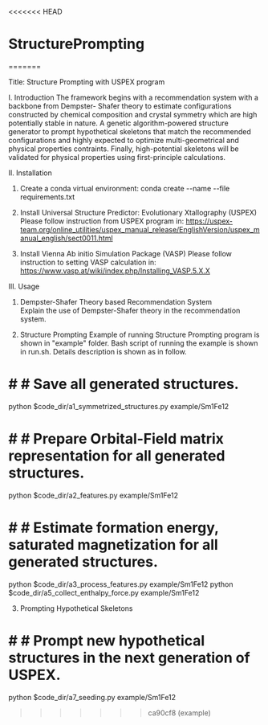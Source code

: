 <<<<<<< HEAD
# StructurePrompting
=======

Title: Structure Prompting with USPEX program

I. Introduction
The framework begins with a recommendation system with a backbone from Dempster- Shafer theory to estimate configurations constructed by chemical composition and crystal symmetry which are high potentially stable in nature. A genetic algorithm-powered structure generator to prompt hypothetical skeletons that match the recommended configurations and highly expected to optimize multi-geometrical and physical properties contraints. Finally, high-potential skeletons will be validated for physical properties using first-principle calculations.



II. Installation
1. Create a conda virtual environment:
conda create --name <env> --file requirements.txt


2. Install Universal Structure Predictor: Evolutionary Xtallography (USPEX)
Please follow instruction from USPEX program in:
https://uspex-team.org/online_utilities/uspex_manual_release/EnglishVersion/uspex_manual_english/sect0011.html


3. Install Vienna Ab initio Simulation Package (VASP)
Please follow instruction to setting VASP calculation in:
https://www.vasp.at/wiki/index.php/Installing_VASP.5.X.X


III. Usage
1. Dempster-Shafer Theory based Recommendation System  
Explain the use of Dempster-Shafer theory in the recommendation system.



2. Structure Prompting 
Example of running Structure Prompting program is shown in "example" folder.
Bash script of running the example is shown in run.sh. Details description is shown as in follow.

# # # Save all generated structures.
python $code_dir/a1_symmetrized_structures.py example/Sm1Fe12

# # # Prepare Orbital-Field matrix representation for all generated structures.
python $code_dir/a2_features.py example/Sm1Fe12

# # # Estimate formation energy, saturated magnetization for all generated structures.
python $code_dir/a3_process_features.py example/Sm1Fe12
python $code_dir/a5_collect_enthalpy_force.py example/Sm1Fe12


3. Prompting Hypothetical Skeletons 
# # # Prompt new hypothetical structures in the next generation of USPEX.
python $code_dir/a7_seeding.py example/Sm1Fe12

>>>>>>> ca90cf8 (example)

